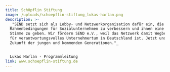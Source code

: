 ```yaml
---
title: Schöpflin Stiftung
image: /uploads/schoepflin-stiftung_lukas-harlan.png
description: >-
  _"SEND setzt sich als Lobby- und Netzwerkorganisation dafür ein, die
  Rahmenbedingungen für Sozialunternehmen zu verbessern und ihnen eine lautere
  Stimme zu geben. Wir fördern SEND e.V., weil das Netzwerk damit Wegbereiter
  für verantwortungsvolles Unternehmertum in Deutschland ist. Jetzt und für die
  Zukunft der jungen und kommenden Generationen."_


  Lukas Harlan - Programmleitung
link: www.schoepflin-stiftung.de
---
```


